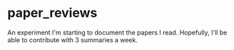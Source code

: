 # paper_reviews

An experiment I'm starting to document the papers I read. Hopefully, I'll be able to contribute with 3 summaries a week.
